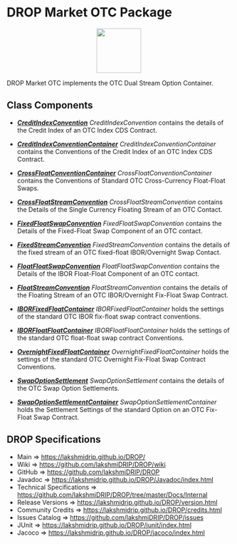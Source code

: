 # DROP Market OTC Package

<p align="center"><img src="https://github.com/lakshmiDRIP/DROP/blob/master/DRIP_Logo.gif?raw=true" width="100"></p>

DROP Market OTC implements the OTC Dual Stream Option Container.

## Class Components

 * [***CreditIndexConvention***](https://github.com/lakshmiDRIP/DROP/tree/master/src/main/java/org/drip/market/otc/CreditIndexConvention.java)
 <i>CreditIndexConvention</i> contains the details of the Credit Index of an OTC Index CDS Contract.

 * [***CreditIndexConventionContainer***](https://github.com/lakshmiDRIP/DROP/tree/master/src/main/java/org/drip/market/otc/CreditIndexConventionContainer.java)
 <i>CreditIndexConventionContainer</i> contains the Conventions of the Credit Index of an OTC Index CDS
 Contract.

 * [***CrossFloatConventionContainer***](https://github.com/lakshmiDRIP/DROP/tree/master/src/main/java/org/drip/market/otc/CrossFloatConventionContainer.java)
 <i>CrossFloatConventionContainer</i> contains the Conventions of Standard OTC Cross-Currency Float-Float
 Swaps.

 * [***CrossFloatStreamConvention***](https://github.com/lakshmiDRIP/DROP/tree/master/src/main/java/org/drip/market/otc/CrossFloatStreamConvention.java)
 <i>CrossFloatStreamConvention</i> contains the Details of the Single Currency Floating Stream of an OTC
 Contact.

 * [***FixedFloatSwapConvention***](https://github.com/lakshmiDRIP/DROP/tree/master/src/main/java/org/drip/market/otc/FixedFloatSwapConvention.java)
 <i>FixedFloatSwapConvention</i> contains the Details of the Fixed-Float Swap Component of an OTC contact.

 * [***FixedStreamConvention***](https://github.com/lakshmiDRIP/DROP/tree/master/src/main/java/org/drip/market/otc/FixedStreamConvention.java)
 <i>FixedStreamConvention</i> contains the details of the fixed stream of an OTC fixed-float IBOR/Overnight
 Swap Contact.

 * [***FloatFloatSwapConvention***](https://github.com/lakshmiDRIP/DROP/tree/master/src/main/java/org/drip/market/otc/FloatFloatSwapConvention.java)
 <i>FloatFloatSwapConvention</i> contains the Details of the IBOR Float-Float Component of an OTC contact.

 * [***FloatStreamConvention***](https://github.com/lakshmiDRIP/DROP/tree/master/src/main/java/org/drip/market/otc/FloatStreamConvention.java)
 <i>FloatStreamConvention</i> contains the details of the Floating Stream of an OTC IBOR/Overnight Fix-Float
 Swap Contract.

 * [***IBORFixedFloatContainer***](https://github.com/lakshmiDRIP/DROP/tree/master/src/main/java/org/drip/market/otc/IBORFixedFloatContainer.java)
 <i>IBORFixedFloatContainer</i> holds the settings of the standard OTC IBOR fix-float swap contract
 conventions.

 * [***IBORFloatFloatContainer***](https://github.com/lakshmiDRIP/DROP/tree/master/src/main/java/org/drip/market/otc/IBORFloatFloatContainer.java)
 <i>IBORFloatFloatContainer</i> holds the settings of the standard OTC float-float swap contract Conventions.

 * [***OvernightFixedFloatContainer***](https://github.com/lakshmiDRIP/DROP/tree/master/src/main/java/org/drip/market/otc/OvernightFixedFloatContainer.java)
 <i>OvernightFixedFloatContainer</i> holds the settings of the standard OTC Overnight Fix-Float Swap Contract
 Conventions.

 * [***SwapOptionSettlement***](https://github.com/lakshmiDRIP/DROP/tree/master/src/main/java/org/drip/market/otc/SwapOptionSettlement.java)
 <i>SwapOptionSettlement</i> contains the details of the OTC Swap Option Settlements.

 * [***SwapOptionSettlementContainer***](https://github.com/lakshmiDRIP/DROP/tree/master/src/main/java/org/drip/market/otc/SwapOptionSettlementContainer.java)
 <i>SwapOptionSettlementContainer</i> holds the Settlement Settings of the standard Option on an OTC Fix-
 Float Swap Contract.


## DROP Specifications

 * Main                     => https://lakshmidrip.github.io/DROP/
 * Wiki                     => https://github.com/lakshmiDRIP/DROP/wiki
 * GitHub                   => https://github.com/lakshmiDRIP/DROP
 * Javadoc                  => https://lakshmidrip.github.io/DROP/Javadoc/index.html
 * Technical Specifications => https://github.com/lakshmiDRIP/DROP/tree/master/Docs/Internal
 * Release Versions         => https://lakshmidrip.github.io/DROP/version.html
 * Community Credits        => https://lakshmidrip.github.io/DROP/credits.html
 * Issues Catalog           => https://github.com/lakshmiDRIP/DROP/issues
 * JUnit                    => https://lakshmidrip.github.io/DROP/junit/index.html
 * Jacoco                   => https://lakshmidrip.github.io/DROP/jacoco/index.html
